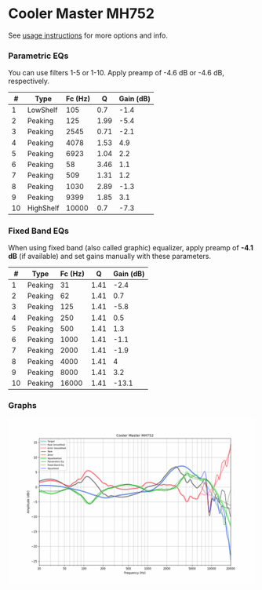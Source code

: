# Cooler Master MH752
See [usage instructions](https://github.com/jaakkopasanen/AutoEq#usage) for more options and info.

### Parametric EQs
You can use filters 1-5 or 1-10. Apply preamp of -4.6 dB or -4.6 dB, respectively.

|   # | Type      |   Fc (Hz) |    Q |   Gain (dB) |
|-----|-----------|-----------|------|-------------|
|   1 | LowShelf  |       105 | 0.7  |        -1.4 |
|   2 | Peaking   |       125 | 1.99 |        -5.4 |
|   3 | Peaking   |      2545 | 0.71 |        -2.1 |
|   4 | Peaking   |      4078 | 1.53 |         4.9 |
|   5 | Peaking   |      6923 | 1.04 |         2.2 |
|   6 | Peaking   |        58 | 3.46 |         1.1 |
|   7 | Peaking   |       509 | 1.31 |         1.2 |
|   8 | Peaking   |      1030 | 2.89 |        -1.3 |
|   9 | Peaking   |      9399 | 1.85 |         3.1 |
|  10 | HighShelf |     10000 | 0.7  |        -7.3 |

### Fixed Band EQs
When using fixed band (also called graphic) equalizer, apply preamp of **-4.1 dB** (if available) and set gains manually with these parameters.

|   # | Type    |   Fc (Hz) |    Q |   Gain (dB) |
|-----|---------|-----------|------|-------------|
|   1 | Peaking |        31 | 1.41 |        -2.4 |
|   2 | Peaking |        62 | 1.41 |         0.7 |
|   3 | Peaking |       125 | 1.41 |        -5.8 |
|   4 | Peaking |       250 | 1.41 |         0.5 |
|   5 | Peaking |       500 | 1.41 |         1.3 |
|   6 | Peaking |      1000 | 1.41 |        -1.1 |
|   7 | Peaking |      2000 | 1.41 |        -1.9 |
|   8 | Peaking |      4000 | 1.41 |         4   |
|   9 | Peaking |      8000 | 1.41 |         3.2 |
|  10 | Peaking |     16000 | 1.41 |       -13.1 |

### Graphs
![](./Cooler%20Master%20MH752.png)
